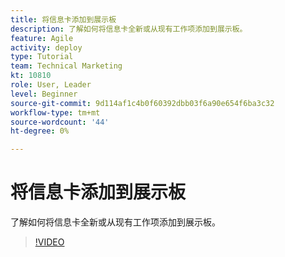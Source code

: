 ```yaml
---
title: 将信息卡添加到展示板
description: 了解如何将信息卡全新或从现有工作项添加到展示板。
feature: Agile
activity: deploy
type: Tutorial
team: Technical Marketing
kt: 10810
role: User, Leader
level: Beginner
source-git-commit: 9d114af1c4b0f60392dbb03f6a90e654f6ba3c32
workflow-type: tm+mt
source-wordcount: '44'
ht-degree: 0%

---
```


# 将信息卡添加到展示板

了解如何将信息卡全新或从现有工作项添加到展示板。

>[!VIDEO](https://video.tv.adobe.com/v/346617)
